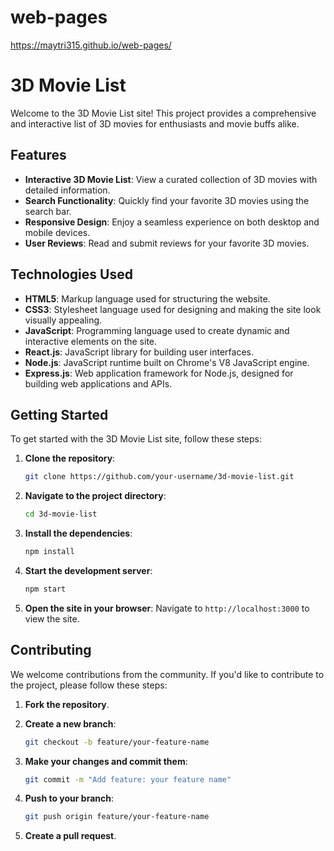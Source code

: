 # web-pages
https://maytri315.github.io/web-pages/


# 3D Movie List

Welcome to the 3D Movie List site! This project provides a comprehensive and interactive list of 3D movies for enthusiasts and movie buffs alike.

## Features

- **Interactive 3D Movie List**: View a curated collection of 3D movies with detailed information.
- **Search Functionality**: Quickly find your favorite 3D movies using the search bar.
- **Responsive Design**: Enjoy a seamless experience on both desktop and mobile devices.
- **User Reviews**: Read and submit reviews for your favorite 3D movies.

## Technologies Used

- **HTML5**: Markup language used for structuring the website.
- **CSS3**: Stylesheet language used for designing and making the site look visually appealing.
- **JavaScript**: Programming language used to create dynamic and interactive elements on the site.
- **React.js**: JavaScript library for building user interfaces.
- **Node.js**: JavaScript runtime built on Chrome's V8 JavaScript engine.
- **Express.js**: Web application framework for Node.js, designed for building web applications and APIs.

## Getting Started

To get started with the 3D Movie List site, follow these steps:

1. **Clone the repository**:
   ```bash
   git clone https://github.com/your-username/3d-movie-list.git
   ```

2. **Navigate to the project directory**:
   ```bash
   cd 3d-movie-list
   ```

3. **Install the dependencies**:
   ```bash
   npm install
   ```

4. **Start the development server**:
   ```bash
   npm start
   ```

5. **Open the site in your browser**:
   Navigate to `http://localhost:3000` to view the site.

## Contributing

We welcome contributions from the community. If you'd like to contribute to the project, please follow these steps:

1. **Fork the repository**.
2. **Create a new branch**:
   ```bash
   git checkout -b feature/your-feature-name
   ```

3. **Make your changes and commit them**:
   ```bash
   git commit -m "Add feature: your feature name"
   ```

4. **Push to your branch**:
   ```bash
   git push origin feature/your-feature-name
   ```

5. **Create a pull request**.

 
